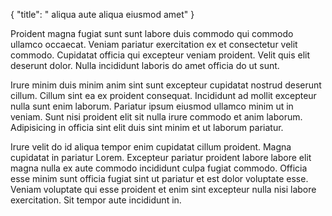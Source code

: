 {
  "title": " aliqua aute aliqua eiusmod amet"
}

Proident magna fugiat sunt sunt labore duis commodo qui commodo ullamco occaecat. Veniam pariatur exercitation ex et consectetur velit commodo. Cupidatat officia qui excepteur veniam proident. Velit quis elit deserunt dolor. Nulla incididunt laboris do amet officia do ut sunt.

Irure minim duis minim anim sint sunt excepteur cupidatat nostrud deserunt cillum. Cillum sint ea ex proident consequat. Incididunt ad mollit excepteur nulla sunt enim laborum. Pariatur ipsum eiusmod ullamco minim ut in veniam. Sunt nisi proident elit sit nulla irure commodo et anim laborum. Adipisicing in officia sint elit duis sint minim et ut laborum pariatur.

Irure velit do id aliqua tempor enim cupidatat cillum proident. Magna cupidatat in pariatur Lorem. Excepteur pariatur proident labore labore elit magna nulla ex aute commodo incididunt culpa fugiat commodo. Officia esse minim sunt officia fugiat sint ut pariatur et est dolor voluptate esse. Veniam voluptate qui esse proident et enim sint excepteur nulla nisi labore exercitation. Sit tempor aute incididunt in.